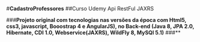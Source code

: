 #**CadastroProfessores**
##Curso Udemy Api RestFul JAXRS

###**Projeto original com tecnologias nas versões da época com Html5, css3, javascript, Booostrap 4 e AngularJS), no Back-end (Java 8, JPA 2.0, Hibernate, CDI 1.0, Webservice(JAXRS), WildFly 8, MySQl 5.1)**
###**
